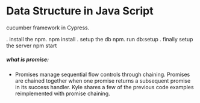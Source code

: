 # Data Structure in Java Script
cucumber framework in Cypress.

. install the npm.
  npm install
. setup the db 
  npm. run db:setup
. finally setup the server
  npm start
##### what is promise:
* Promises manage sequential flow controls through chaining. Promises are chained together when one promise returns a subsequent promise in its success handler. Kyle shares a few of the previous code examples reimplemented with promise chaining.